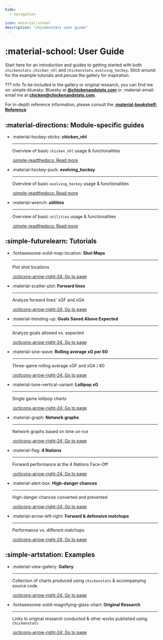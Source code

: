 ```yaml
---
hide:
  - navigation

icon: material/school
description: "chickenstats user guide"
---
```


# :material-school: **User Guide**

Start here for an introduction and guides to getting started with both `chickenstats.chicken_nhl` and
`chickenstats.evolving_hockey`. Stick around for the example tutorials and peruse the gallery for inspiration.

??? info
    To be included in the gallery or original research, you can find me on :simple-bluesky: Bluesky
    at **[@chickenandstats.com](https://bsky.app/profile/chickenandstats.com)** or :material-email: email me
    at **[chicken@chickenandstats.com](mailto:chicken@chickenandstats.com)**.

For in-depth reference information, please consult the **[:material-bookshelf: Reference](../reference/reference.md)**


## :material-directions: **Module-specific guides**

<div class="grid cards" markdown>

-   :material-hockey-sticks: **chicken_nhl**

    ---

    Overview of basic `chicken_nhl` usage & functionalities

    [:simple-readthedocs: Read more](chicken_nhl/chicken_nhl.md)

-   :material-hockey-puck: **evolving_hockey**

    ---

    Overview of basic `evolving_hockey` usage & functionalities

    [:simple-readthedocs: Read more](evolving_hockey/evolving_hockey.md)

-   :material-wrench: **utilities**

    ---

    Overview of basic `utilities` usage & functionalities

    [:simple-readthedocs: Read more](utilities/utilities.md)

</div>

## :simple-futurelearn: **Tutorials**

<div class="grid cards" markdown>

-   :fontawesome-solid-map-location: **Shot Maps**

    ---

    Plot shot locations

    [:octicons-arrow-right-24: Go to page](tutorials/shot_maps.md)

-   :material-scatter-plot: **Forward lines**

    ---

    Analyze forward lines' xGF and xGA 

    [:octicons-arrow-right-24: Go to page](tutorials/forward_lines.md)

-   :material-trending-up: **Goals Saved Above Expected**

    ---

    Analyze goals allowed vs. expected

    [:octicons-arrow-right-24: Go to page](tutorials/gsax.md)

-   :material-sine-wave: **Rolling average xG per 60**

    ---

    Three-game rolling average xGF and xGA / 60

    [:octicons-arrow-right-24: Go to page](tutorials/rolling_xg.md)

-   :material-tune-vertical-variant: **Lollipop xG**

    ---

    Single game lollipop charts

    [:octicons-arrow-right-24: Go to page](tutorials/lollipop.md)

-   :material-graph: **Network graphs**

    ---

    Network graphs based on time on-ice

    [:octicons-arrow-right-24: Go to page](tutorials/network.md)

-   :material-flag: **4 Nations**

    ---

    Forward performance at the 4 Nations Face-Off

    [:octicons-arrow-right-24: Go to page](tutorials/four_nations.md)

-   :material-alert-box: **High-danger chances**

    ---

    High-danger chances converted and prevented

    [:octicons-arrow-right-24: Go to page](tutorials/high_danger.md)

-   :material-arrow-left-right: **Forward & defensive matchups**

    ---

    Performance vs. different matchups

    [:octicons-arrow-right-24: Go to page](tutorials/matchups.md)

</div>

## :simple-artstation: **Examples**

<div class="grid cards" markdown>

-   :material-view-gallery: **Gallery**

    ---

    Collection of charts produced using `chickenstats` & accompanying source code 

    [:octicons-arrow-right-24: Go to page](examples/gallery.md)

-   :fontawesome-solid-magnifying-glass-chart: **Original Research**

    ---

    Links to original research conducted & other works published using `chickenstats`

    [:octicons-arrow-right-24: Go to page](examples/original_research.md)

</div>
